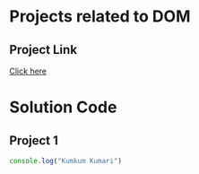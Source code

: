 # Projects related to DOM

## Project Link
[Click here](https://stackblitz.com/edit/dom-project-chaiaurcode?file=index.html)

# Solution Code

## Project 1

```javascript
console.log("Kumkum Kumari")
```